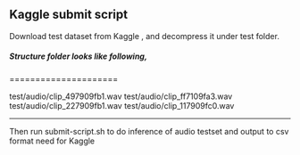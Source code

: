 ## Kaggle submit script
Download test dataset from Kaggle , and decompress it under test folder.

##### Structure folder looks like following,

=====================

test/audio/clip_497909fb1.wav
test/audio/clip_ff7109fa3.wav
test/audio/clip_227909fb1.wav
test/audio/clip_117909fc0.wav

- - -


Then run submit-script.sh to do inference of audio testset and output to csv format need for Kaggle
